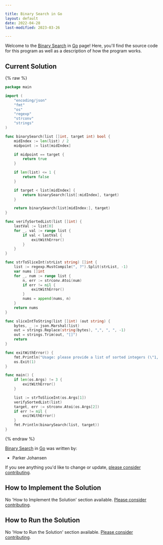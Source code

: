 ```yaml
---

title: Binary Search in Go
layout: default
date: 2022-04-28
last-modified: 2023-03-26

---
```


Welcome to the [Binary Search](https://sampleprograms.io/projects/binary-search) in [Go](https://sampleprograms.io/languages/go) page! Here, you'll find the source code for this program as well as a description of how the program works.

## Current Solution

{% raw %}

```go
package main

import (
	"encoding/json"
	"fmt"
	"os"
	"regexp"
	"strconv"
	"strings"
)

func binarySearch(list []int, target int) bool {
	midIndex := len(list) / 2
	midpoint := list[midIndex]

	if midpoint == target {
		return true
	}

	if len(list) <= 1 {
		return false
	}

	if target < list[midIndex] {
		return binarySearch(list[:midIndex], target)
	}

	return binarySearch(list[midIndex:], target)
}

func verifySortedList(list []int) {
	lastVal := list[0]
	for _, val := range list {
		if val < lastVal {
			exitWithError()
		}
	}
}

func strToSliceInt(strList string) []int {
	list := regexp.MustCompile(", ?").Split(strList, -1)
	var nums []int
	for _, num := range list {
		n, err := strconv.Atoi(num)
		if err != nil {
			exitWithError()
		}
		nums = append(nums, n)
	}
	return nums
}

func sliceIntToString(list []int) (out string) {
	bytes, _ := json.Marshal(list)
	out = strings.Replace(string(bytes), ",", ", ", -1)
	out = strings.Trim(out, "[]")
	return
}

func exitWithError() {
	fmt.Println("Usage: please provide a list of sorted integers (\"1, 4, 5, 11, 12\") and the integer to find (\"11\")")
	os.Exit(1)
}

func main() {
	if len(os.Args) != 3 {
		exitWithError()
	}

	list := strToSliceInt(os.Args[1])
	verifySortedList(list)
	target, err := strconv.Atoi(os.Args[2])
	if err != nil {
		exitWithError()
	}
	fmt.Println(binarySearch(list, target))
}
```

{% endraw %}

[Binary Search](https://sampleprograms.io/projects/binary-search) in [Go](https://sampleprograms.io/languages/go) was written by:

- Parker Johansen

If you see anything you'd like to change or update, [please consider contributing](https://github.com/TheRenegadeCoder/sample-programs).

## How to Implement the Solution

No 'How to Implement the Solution' section available. [Please consider contributing](https://github.com/TheRenegadeCoder/sample-programs-website).

## How to Run the Solution

No 'How to Run the Solution' section available. [Please consider contributing](https://github.com/TheRenegadeCoder/sample-programs-website).